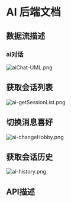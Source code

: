 # AI 后端文档

## 数据流描述
### ai对话
![aiChat-UML.png](aiChat-UML.png)
## 获取会话列表
![ai-getSessionList.png](ai-getSessionList.png)
## 切换消息喜好
![ai-changeHobby.png](ai-changeHobby.png)
## 获取会话历史
![ai-history.png](aiHistory-UML.png) 

## API描述
<api-doc openapi-path="../../apis/faithtime-ai-api-swagger.json"></api-doc>